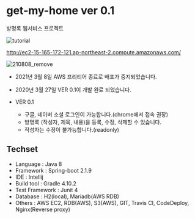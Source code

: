 # get-my-home ver 0.1 
방명록 웹서비스 프로젝트
    
![tutorial](https://user-images.githubusercontent.com/28779618/77906987-d969cc00-72c3-11ea-834c-cd886d8f7cb9.gif)

   
http://ec2-15-165-172-121.ap-northeast-2.compute.amazonaws.com/
  

![210808_remove](https://user-images.githubusercontent.com/28779618/110314273-fc137180-804a-11eb-9912-6ae5c05f2836.png)

- 2021년 3월 8일 AWS 프리티어 종료로 배포가 중지되었습니다.

- 2020년 3월 27일 VER 0.1이 개발 완료 되었습니다.
- VER 0.1  
    - 구글, 네이버 소셜 로그인이 가능합니다.(chrome에서 접속 권장)
    - 방명록 (작성자, 제목, 내용)을 등록, 수정, 삭제할 수 있습니다.
    - 작성자는 수정이 불가능합니다.(readonly)

## Techset  
- Language : Java 8  
- Framework : Spring-boot 2.1.9   
- IDE : Intellij  
- Build tool : Gradle 4.10.2
- Test Framework : Junit 4  
- Database : H2(local), Mariadb(AWS RDB)  
- Others : AWS EC2, RDB(AWS), S3(AWS), GIT, Travis CI, CodeDeploy, Nginx(Reverse proxy)
